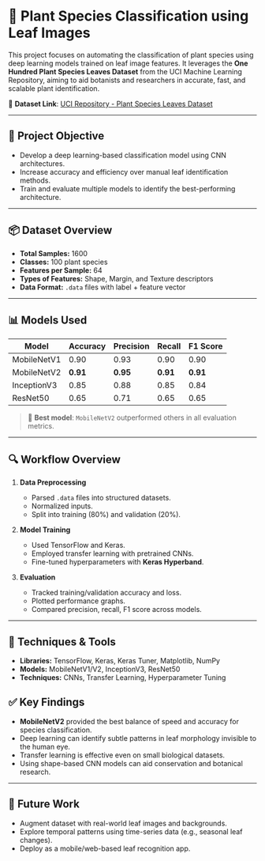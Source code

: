 
# 🌿 Plant Species Classification using Leaf Images

This project focuses on automating the classification of plant species using deep learning models trained on leaf image features. It leverages the **One Hundred Plant Species Leaves Dataset** from the UCI Machine Learning Repository, aiming to aid botanists and researchers in accurate, fast, and scalable plant identification.

🔗 **Dataset Link**: [UCI Repository - Plant Species Leaves Dataset](https://archive.ics.uci.edu/dataset/241/one+hundred+plant+species+leaves+data+set)

---

## 🧠 Project Objective

* Develop a deep learning-based classification model using CNN architectures.
* Increase accuracy and efficiency over manual leaf identification methods.
* Train and evaluate multiple models to identify the best-performing architecture.

---

## 📦 Dataset Overview

* **Total Samples:** 1600
* **Classes:** 100 plant species
* **Features per Sample:** 64
* **Types of Features:** Shape, Margin, and Texture descriptors
* **Data Format:** `.data` files with label + feature vector

---

## 📊 Models Used

| Model       | Accuracy | Precision | Recall   | F1 Score |
| ----------- | -------- | --------- | -------- | -------- |
| MobileNetV1 | 0.90     | 0.93      | 0.90     | 0.90     |
| MobileNetV2 | **0.91** | **0.95**  | **0.91** | **0.91** |
| InceptionV3 | 0.85     | 0.88      | 0.85     | 0.84     |
| ResNet50    | 0.65     | 0.71      | 0.65     | 0.65     |

> 📌 **Best model**: `MobileNetV2` outperformed others in all evaluation metrics.

---

## 🔍 Workflow Overview

1. **Data Preprocessing**

   * Parsed `.data` files into structured datasets.
   * Normalized inputs.
   * Split into training (80%) and validation (20%).

2. **Model Training**

   * Used TensorFlow and Keras.
   * Employed transfer learning with pretrained CNNs.
   * Fine-tuned hyperparameters with **Keras Hyperband**.

3. **Evaluation**

   * Tracked training/validation accuracy and loss.
   * Plotted performance graphs.
   * Compared precision, recall, F1 score across models.

---

## 🔧 Techniques & Tools

* **Libraries:** TensorFlow, Keras, Keras Tuner, Matplotlib, NumPy
* **Models:** MobileNetV1/V2, InceptionV3, ResNet50
* **Techniques:** CNNs, Transfer Learning, Hyperparameter Tuning



## ✅ Key Findings

* **MobileNetV2** provided the best balance of speed and accuracy for species classification.
* Deep learning can identify subtle patterns in leaf morphology invisible to the human eye.
* Transfer learning is effective even on small biological datasets.
* Using shape-based CNN models can aid conservation and botanical research.

---

## 📌 Future Work

* Augment dataset with real-world leaf images and backgrounds.
* Explore temporal patterns using time-series data (e.g., seasonal leaf changes).
* Deploy as a mobile/web-based leaf recognition app.


